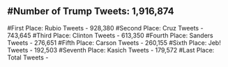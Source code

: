 #Number of Trump Tweets: 1,916,874
---
#First Place: Rubio Tweets - 928,380
#Second Place: Cruz Tweets - 743,645
#Third Place: Clinton Tweets - 613,350
#Fourth Place: Sanders Tweets - 276,651
#Fifth Place: Carson Tweets - 260,155
#Sixth Place: Jeb! Tweets - 192,503
#Seventh Place: Kasich Tweets - 179,572
#Last Place: Total Tweets -  
